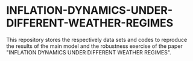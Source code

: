 # INFLATION-DYNAMICS-UNDER-DIFFERENT-WEATHER-REGIMES
This repository stores the respectively data sets and codes to reproduce the results of the main model and the robustness exercise of the paper "INFLATION DYNAMICS UNDER DIFFERENT WEATHER REGIMES".
